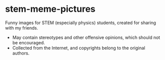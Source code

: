 # stem-meme-pictures
 Funny images for STEM (especially physics) students, created for sharing with my friends.  
 - May contain stereotypes and other offensive opinions, which should not be encouraged.  
 - Collected from the Internet, and copyrights belong to the original authors.  
